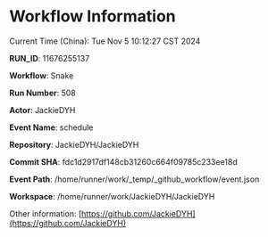 # Workflow Information

Current Time (China): Tue Nov  5 10:12:27 CST 2024  

**RUN_ID**: 11676255137  

**Workflow**: Snake  

**Run Number**: 508  

**Actor**: JackieDYH  

**Event Name**: schedule  

**Repository**: JackieDYH/JackieDYH  

**Commit SHA**: fdc1d2917df148cb31260c664f09785c233ee18d  

**Event Path**: /home/runner/work/_temp/_github_workflow/event.json  

**Workspace**: /home/runner/work/JackieDYH/JackieDYH  

Other information: [https://github.com/JackieDYH](https://github.com/JackieDYH)
